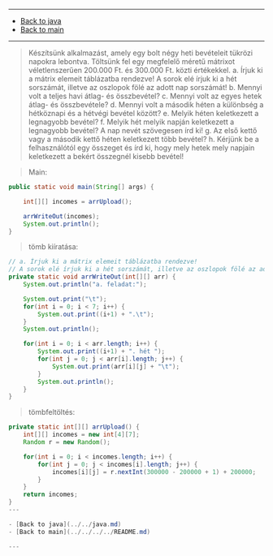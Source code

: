 
---

- [Back to java](../../java.md)
- [Back to main](../../../../README.md)

---

> Készítsünk alkalmazást, amely egy bolt négy heti bevételeit tükrözi napokra lebontva. 
> Töltsünk fel egy megfelelő méretű mátrixot véletlenszerűen 200.000 Ft. és 300.000 Ft. közti értékekkel.
> a. Írjuk ki a mátrix elemeit táblázatba rendezve! A sorok elé írjuk ki a hét sorszámát, illetve az oszlopok fölé az adott nap sorszámát!
> b. Mennyi volt a teljes havi átlag- és összbevétel?
> c. Mennyi volt az egyes hetek átlag- és összbevétele?
> d. Mennyi volt a második héten a különbség a hétköznapi és a hétvégi bevétel között?
> e. Melyik héten keletkezett a legnagyobb bevétel?
> f. Melyik hét melyik napján keletkezett a legnagyobb bevétel? A nap nevét szövegesen írd ki!
> g. Az első kettő vagy a második kettő héten keletkezett több bevétel?
> h. Kérjünk be a felhasználótól egy összeget és írd ki, hogy mely hetek mely napjain keletkezett a bekért összegnél kisebb bevétel!

> Main:

```java
public static void main(String[] args) {

	int[][] incomes = arrUpload();

	arrWriteOut(incomes);
	System.out.println();
}
```

> tömb kiíratása:

```java
// a. Írjuk ki a mátrix elemeit táblázatba rendezve! 
// A sorok elé írjuk ki a hét sorszámát, illetve az oszlopok fölé az adott nap sorszámát!
private static void arrWriteOut(int[][] arr) {
	System.out.println("a. feladat:");

	System.out.print("\t");
	for(int i = 0; i < 7; i++) {
		System.out.print((i+1) + ".\t");
	}
	System.out.println();

	for(int i = 0; i < arr.length; i++) {
		System.out.print((i+1) + ". hét ");
		for(int j = 0; j < arr[i].length; j++) {
			System.out.print(arr[i][j] + "\t");
		}
		System.out.println();
	}
}
```

> tömbfeltöltés:

```java
private static int[][] arrUpload() {
	int[][] incomes = new int[4][7];
	Random r = new Random();

	for(int i = 0; i < incomes.length; i++) {
		for(int j = 0; j < incomes[i].length; j++) {
			incomes[i][j] = r.nextInt(300000 - 200000 + 1) + 200000;
		}
	}	
	return incomes;
}
---

- [Back to java](../../java.md)
- [Back to main](../../../../README.md)

---